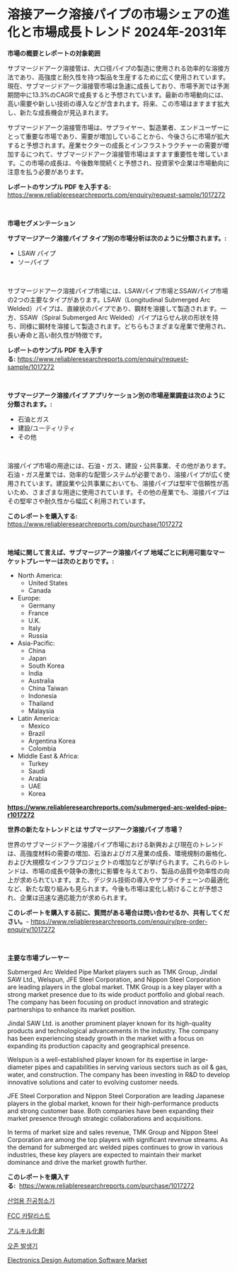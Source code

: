 <p><h1>溶接アーク溶接パイプの市場シェアの進化と市場成長トレンド 2024年-2031年</h1></p><p><strong>市場の概要とレポートの対象範囲</strong></p>
<p><p>サブマージドアーク溶接管は、大口径パイプの製造に使用される効率的な溶接方法であり、高強度と耐久性を持つ製品を生産するために広く使用されています。現在、サブマージドアーク溶接管市場は急速に成長しており、市場予測では予測期間中に13.3%のCAGRで成長すると予想されています。最新の市場動向には、高い需要や新しい技術の導入などが含まれます。将来、この市場はますます拡大し、新たな成長機会が見込まれます。</p><p>サブマージドアーク溶接管市場は、サプライヤー、製造業者、エンドユーザーにとって重要な市場であり、需要が増加していることから、今後さらに市場が拡大すると予想されます。産業セクターの成長とインフラストラクチャーの需要が増加するにつれて、サブマージドアーク溶接管市場はますます重要性を増しています。この市場の成長は、今後数年間続くと予想され、投資家や企業は市場動向に注意を払う必要があります。</p></p>
<p><strong>レポートのサンプル PDF を入手する:</strong> <a href="https://www.reliableresearchreports.com/enquiry/request-sample/1017272">https://www.reliableresearchreports.com/enquiry/request-sample/1017272</a></p>
<p>&nbsp;</p>
<p><strong>市場セグメンテーション</strong></p>
<p><strong>サブマージアーク溶接パイプ タイプ別の市場分析は次のように分類されます。:</strong></p>
<p><ul><li>LSAW パイプ</li><li>ソーパイプ</li></ul></p>
<p>&nbsp;</p>
<p><p>サブマージドアーク溶接パイプ市場には、LSAWパイプ市場とSSAWパイプ市場の2つの主要なタイプがあります。LSAW（Longitudinal Submerged Arc Welded）パイプは、直線状のパイプであり、鋼材を溶接して製造されます。一方、SSAW（Spiral Submerged Arc Welded）パイプはらせん状の形状を持ち、同様に鋼材を溶接して製造されます。どちらもさまざまな産業で使用され、長い寿命と高い耐久性が特徴です。</p></p>
<p><strong>レポートのサンプル PDF を入手する:</strong>&nbsp;<a href="https://www.reliableresearchreports.com/enquiry/request-sample/1017272">https://www.reliableresearchreports.com/enquiry/request-sample/1017272</a></p>
<p>&nbsp;</p>
<p><strong> サブマージアーク溶接パイプ アプリケーション別の市場産業調査は次のように分類されます。:</strong></p>
<p><ul><li>石油とガス</li><li>建設/ユーティリティ</li><li>その他</li></ul></p>
<p>&nbsp;</p>
<p><p>溶接パイプ市場の用途には、石油・ガス、建設・公共事業、その他があります。石油・ガス産業では、効率的な配管システムが必要であり、溶接パイプが広く使用されています。建設業や公共事業においても、溶接パイプは堅牢で信頼性が高いため、さまざまな用途に使用されています。その他の産業でも、溶接パイプはその堅牢さや耐久性から幅広く利用されています。</p></p>
<p><strong>このレポートを購入する:</strong>&nbsp; <a href="https://www.reliableresearchreports.com/purchase/1017272">https://www.reliableresearchreports.com/purchase/1017272</a></p>
<p>&nbsp;</p>
<p><strong>地域に関して言えば、サブマージアーク溶接パイプ 地域ごとに利用可能なマーケットプレーヤーは次のとおりです。:</strong></p>
<p><ul>
    <li>
        North America:
        <ul>
            <li>United States</li>
            <li>Canada</li>
        </ul>
    </li>
    <li>
        Europe:
        <ul>
            <li>Germany</li>
            <li>France</li>
            <li>U.K.</li>
            <li>Italy</li>
            <li>Russia</li>
        </ul>
    </li>
    <li>
        Asia-Pacific:
        <ul>
            <li>China</li>
            <li>Japan</li>
            <li>South Korea</li>
            <li>India</li>
            <li>Australia</li>
            <li>China Taiwan</li>
            <li>Indonesia</li>
            <li>Thailand</li>
            <li>Malaysia</li>
        </ul>
    </li>
    <li>
        Latin America:
        <ul>
            <li>Mexico</li>
            <li>Brazil</li>
            <li>Argentina Korea</li>
            <li>Colombia</li>
        </ul>
    </li>
    <li>
        Middle East & Africa:
        <ul>
            <li>Turkey</li>
            <li>Saudi</li>
            <li>Arabia</li>
            <li>UAE</li>
            <li>Korea</li>
        </ul>
    </li>
    </ul></p>
<p><strong><a href="https://www.reliableresearchreports.com/submerged-arc-welded-pipe-r1017272">https://www.reliableresearchreports.com/submerged-arc-welded-pipe-r1017272</a></strong>&nbsp;</p>
<p><strong>世界の新たなトレンドとは サブマージアーク溶接パイプ 市場？</strong></p>
<p><p>世界のサブマージドアーク溶接パイプ市場における新興および現在のトレンドは、高強度材料の需要の増加、石油およびガス産業の成長、環境規制の厳格化、および大規模なインフラプロジェクトの増加などが挙げられます。これらのトレンドは、市場の成長や競争の激化に影響を与えており、製品の品質や効率性の向上が求められています。また、デジタル技術の導入やサプライチェーンの最適化など、新たな取り組みも見られます。今後も市場は変化し続けることが予想され、企業は迅速な適応能力が求められます。</p></p>
<p><strong>このレポートを購入する前に、質問がある場合は問い合わせるか、共有してください。</strong>- <a href="https://www.reliableresearchreports.com/enquiry/pre-order-enquiry/1017272">https://www.reliableresearchreports.com/enquiry/pre-order-enquiry/1017272</a></p>
<p>&nbsp;</p>
<p><strong>主要な市場プレーヤー</strong></p>
<p><p>Submerged Arc Welded Pipe Market players such as TMK Group, Jindal SAW Ltd., Welspun, JFE Steel Corporation, and Nippon Steel Corporation are leading players in the global market. TMK Group is a key player with a strong market presence due to its wide product portfolio and global reach. The company has been focusing on product innovation and strategic partnerships to enhance its market position.</p><p>Jindal SAW Ltd. is another prominent player known for its high-quality products and technological advancements in the industry. The company has been experiencing steady growth in the market with a focus on expanding its production capacity and geographical presence.</p><p>Welspun is a well-established player known for its expertise in large-diameter pipes and capabilities in serving various sectors such as oil & gas, water, and construction. The company has been investing in R&D to develop innovative solutions and cater to evolving customer needs.</p><p>JFE Steel Corporation and Nippon Steel Corporation are leading Japanese players in the global market, known for their high-performance products and strong customer base. Both companies have been expanding their market presence through strategic collaborations and acquisitions.</p><p>In terms of market size and sales revenue, TMK Group and Nippon Steel Corporation are among the top players with significant revenue streams. As the demand for submerged arc welded pipes continues to grow in various industries, these key players are expected to maintain their market dominance and drive the market growth further.</p></p>
<p><strong>このレポートを購入する:</strong>&nbsp;&nbsp;<a href="https://www.reliableresearchreports.com/purchase/1017272">https://www.reliableresearchreports.com/purchase/1017272</a></p>
<p><p><a href="https://github.com/rcabello548/Market-Research-Report-List-1/blob/main/865789361509.md">산업용 진공청소기</a></p><p><a href="https://github.com/KellyLyncyh543964/Market-Research-Report-List-1/blob/main/195108764975.md">FCC 카탈리스트</a></p><p><a href="https://github.com/zjkmgcs938405/Market-Research-Report-List-2/blob/main/547455762155.md">アルキル化剤</a></p><p><a href="https://medium.com/@stanleylyittle554467/%EC%98%A4%EC%A1%B4-%EB%B0%9C%EC%83%9D%EA%B8%B0-%EC%8B%9C%EC%9E%A5-%EC%A7%80%ED%91%9C-%ED%95%B4%EC%84%9D-%EC%8B%9C%EC%9E%A5-%EC%A0%90%EC%9C%A0%EC%9C%A8-%ED%8A%B8%EB%A0%8C%EB%93%9C-%EB%B0%8F-%EC%84%B1%EC%9E%A5-%ED%8C%A8%ED%84%B4-35f3cdb9e4b9">오존 발생기</a></p><p><a href="https://github.com/lataunyatinikmelvin59ilbd0dv/Market-Research-Report-List-2/blob/main/electronics-design-automation-software-market.md">Electronics Design Automation Software Market</a></p></p>